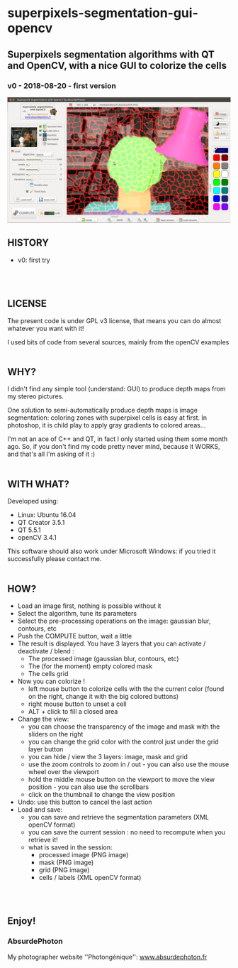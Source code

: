 # superpixels-segmentation-gui-opencv
## Superpixels segmentation algorithms with QT and OpenCV, with a nice GUI to colorize the cells
### v0 - 2018-08-20 - first version

![Screenshot](screenshot.jpg)
<br/>

## HISTORY

* v0: first try
<br/>
<br/>

## LICENSE

The present code is under GPL v3 license, that means you can do almost whatever you want
with it!

I used bits of code from several sources, mainly from the openCV examples
<br/>
<br/>

## WHY?

I didn't find any simple tool (understand: GUI) to produce depth maps from my stereo pictures.

One solution to semi-automatically produce depth maps is image segmentation: coloring zones with superpixel cells is easy at first. In photoshop, it is child play to apply gray gradients to colored areas...

I'm not an ace of C++ and QT, in fact I only started using them some month ago. So, if you don't find my code pretty never mind, because it WORKS, and that's all I'm asking of it :)
<br/>
<br/>

## WITH WHAT?

Developed using:
* Linux: Ubuntu	16.04
* QT Creator 3.5.1
* QT 5.5.1
* openCV 3.4.1

This software should also work under Microsoft Windows: if you tried it successfully please contact me.
<br/>
<br/>

## HOW?

* Load an image first, nothing is possible without it
* Select the algorithm, tune its parameters
* Select the pre-processing operations on the image: gaussian blur, contours, etc
* Push the COMPUTE button, wait a little
* The result is displayed. You have 3 layers that you can activate / deactivate / blend :
  * The processed image (gaussian blur, contours, etc)
  * The (for the moment) empty colored mask
  * The cells grid
* Now you can colorize !
  * left mouse button to colorize cells with the the current color (found on the right, change it with the big colored buttons)
  * right mouse button to unset a cell
  * ALT + click to fill a closed area
* Change the view:
  * you can choose the transparency of the image and mask with the sliders on the right
  * you can change the grid color with the control just under the grid layer button
  * you can hide / view the 3 layers: image, mask and grid
  * use the zoom controls to zoom in / out - you can also use the mouse wheel over the viewport
  * hold the middle mouse button on the viewport to move the view position - you can also use the scrollbars
  * click on the thumbnail to change the view position
* Undo: use this button to cancel the last action
* Load and save:
  * you can save and retrieve the segmentation parameters (XML openCV format)
  * you can save the current session : no need to recompute when you retrieve it!
  * what is saved in the session:
    * processed image (PNG image)
    * mask (PNG image)
    * grid (PNG image)
    * cells / labels (XML openCV format) 
<br/>
<br/>

## Enjoy!

### AbsurdePhoton
My photographer website ''Photongénique'': www.absurdephoton.fr
